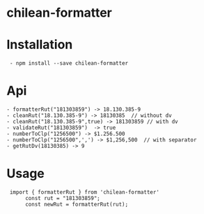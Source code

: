# chilean-formatter
# Installation
     - npm install --save chilean-formatter
# Api
    - formatterRut("181303859") -> 18.130.385-9
    - cleanRut("18.130.385-9") -> 18130385  // without dv
    - cleanRut("18.130.385-9",true) -> 181303859 // with dv
    - validateRut("181303859")  -> true
    - numberToClp("1256500") -> $1.256.500 
    - numberToClp("1256500",',') -> $1,256,500  // with separator
    - getRutDv(18130385) -> 9
# Usage 
     import { formatterRut } from 'chilean-formatter'  
          const rut = "181303859";  
          const newRut = formatterRut(rut);
